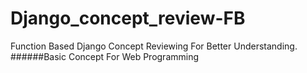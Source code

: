 # Django_concept_review-FB
Function Based Django Concept Reviewing For Better Understanding.<br/>
######Basic Concept For Web Programming
